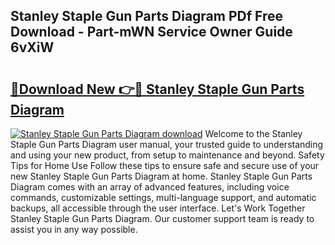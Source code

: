 ## Stanley Staple Gun Parts Diagram PDf Free Download - Part-mWN Service Owner Guide 6vXiW

# <h2><a href="http://dfnlgta.blite.top/?on=Stanley+Staple+Gun+Parts+Diagram">🔗Download New 👉🔴 Stanley Staple Gun Parts Diagram</a></h2>

[![Stanley Staple Gun Parts Diagram download](https://i.imgur.com/lujVjoI.png)](http://dfnlgta.blite.top/?on=Stanley+Staple+Gun+Parts+Diagram)
Welcome to the Stanley Staple Gun Parts Diagram user manual, your trusted guide to understanding and using your new product, from setup to maintenance and beyond. Safety Tips for Home Use Follow these tips to ensure safe and secure use of your new Stanley Staple Gun Parts Diagram at home. Stanley Staple Gun Parts Diagram comes with an array of advanced features, including voice commands, customizable settings, multi-language support, and automatic backups, all accessible through the user interface. Let's Work Together Stanley Staple Gun Parts Diagram. Our customer support team is ready to assist you in any way possible.
